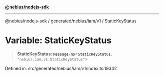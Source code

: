 [**@nebius/nodejs-sdk**](../../../../../README.md)

---

[@nebius/nodejs-sdk](../../../../../README.md) / [generated/nebius/iam/v1](../README.md) / StaticKeyStatus

# Variable: StaticKeyStatus

> **StaticKeyStatus**: [`MessageFns`](../../../../../runtime/protos/core/interfaces/MessageFns.md)\<[`StaticKeyStatus`](../interfaces/StaticKeyStatus.md), `"nebius.iam.v1.StaticKeyStatus"`\>

Defined in: src/generated/nebius/iam/v1/index.ts:19342
